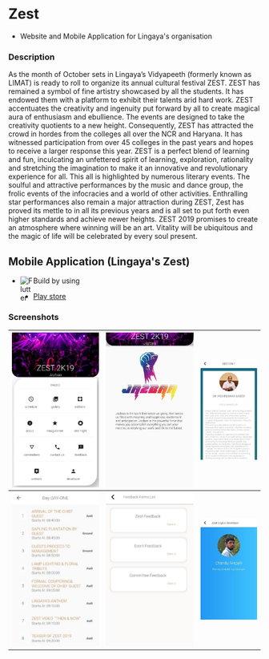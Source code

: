 # Zest 

-  Website and Mobile Application for Lingaya's organisation

### Description 
As the month of October sets in Lingaya’s Vidyapeeth (formerly known as LIMAT) is ready to roll to organize its annual cultural festival ZEST. ZEST has remained a symbol of fine artistry showcased by all the students. It has endowed them with a platform to exhibit their talents arid hard work. ZEST accentuates the creativity and ingenuity put forward by all to create magical aura of enthusiasm and ebullience. The events are designed to take the creativity quotients to a new height. Consequently, ZEST has attracted the crowd in hordes from the colleges all over the NCR and Haryana. It has witnessed participation from over 45 colleges in the past years and hopes to receive a larger response this year. ZEST is a perfect blend of learning and fun, inculcating an unfettered spirit of learning, exploration, rationality and stretching the imagination to make it an innovative and revolutionary experience for all. This all is highlighted by numerous literary events. The soulful and attractive performances by the music and dance group, the frolic events of the infocracies and a world of other activities. Enthralling star performances also remain a major attraction during ZEST, Zest has proved its mettle to in all its previous years and is all set to put forth even higher standards and achieve newer heights. ZEST 2019 promises to create an atmosphere where winning will be an art. Vitality will be ubiquitous and the magic of life will be celebrated by every soul present.

## Mobile Application (Lingaya's Zest)
- Build by using <img align="left" alt="Flutter" width="26px" src="https://cdn.iconscout.com/icon/free/png-512/flutter-2038877-1720090.png" />

- [Play store][play_store]

### Screenshots

| ![Zest Mobile Screen 1][mobile_img_1] | ![Zest Mobile Screen 1][mobile_img_2] | ![Zest Mobile Screen 1][mobile_img_3] |
|:---:|:---:|:---:|
| ![Zest Mobile Screen 1][mobile_img_5] | ![Zest Mobile Screen 1][mobile_img_6] | ![Zest Mobile Screen 1][mobile_img_7] |

[play_store]: https://play.google.com/store/apps/details?id=com.chanduarepalli.zest&hl=en

[mobile_img_1]: https://github.com/ChanduArepalli/ChanduArepalli/blob/master/projects/zest/mobile/screenshot_1.jpg?raw=true
[mobile_img_2]: https://github.com/ChanduArepalli/ChanduArepalli/blob/master/projects/zest/mobile/screenshot_2.jpg?raw=true
[mobile_img_3]: https://github.com/ChanduArepalli/ChanduArepalli/blob/master/projects/zest/mobile/screenshot_3.jpg?raw=true
[mobile_img_4]: https://github.com/ChanduArepalli/ChanduArepalli/blob/master/projects/zest/mobile/screenshot_4.jpg?raw=true
[mobile_img_5]: https://github.com/ChanduArepalli/ChanduArepalli/blob/master/projects/zest/mobile/screenshot_5.jpg?raw=true
[mobile_img_6]: https://github.com/ChanduArepalli/ChanduArepalli/blob/master/projects/zest/mobile/screenshot_6.jpg?raw=true
[mobile_img_7]: https://github.com/ChanduArepalli/ChanduArepalli/blob/master/projects/zest/mobile/screenshot_7.jpg?raw=true
[mobile_img_8]: https://github.com/ChanduArepalli/ChanduArepalli/blob/master/projects/zest/mobile/screenshot_8.jpg?raw=true

